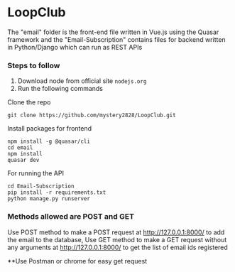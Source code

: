 # LoopClub

The "email" folder is the front-end file written in Vue.js using the Quasar framework and the "Email-Subscription" contains files for backend written in Python/Django which can run as REST APIs

### Steps to follow

1) Download node from official site ```nodejs.org```
2) Run the following commands

Clone the repo

```
git clone https://github.com/mystery2828/LoopClub.git

```

Install packages for frontend
```
npm install -g @quasar/cli
cd email
npm install
quasar dev
```

For running the API

```
cd Email-Subscription
pip install -r requirements.txt
python manage.py runserver
```

### Methods allowed are POST and GET
Use POST method to make a POST request at http://127.0.0.1:8000/ to add the email to the database,
Use GET method to make a GET request without any arguments at http://127.0.0.1:8000/ to get the list of email ids registered

**Use Postman or chrome for easy get request



